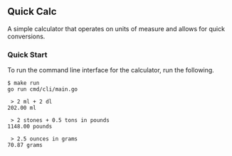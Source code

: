 ## Quick Calc

A simple calculator that operates on units of measure and allows for quick conversions.

### Quick Start

To run the command line interface for the calculator, run the following.

```
$ make run
go run cmd/cli/main.go

 > 2 ml + 2 dl
202.00 ml 

 > 2 stones + 0.5 tons in pounds
1148.00 pounds 

 > 2.5 ounces in grams
70.87 grams 
```